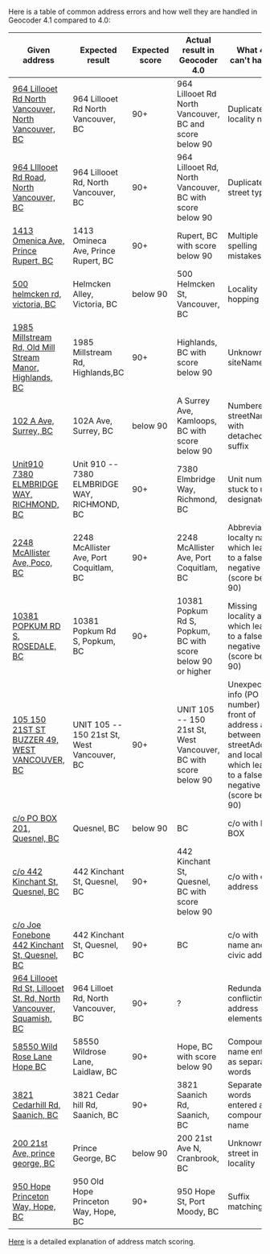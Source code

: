 Here is a table of common address errors and how well they are handled in Geocoder 4.1 compared to 4.0:

|Given address|Expected result|Expected score|Actual result in Geocoder 4.0|What 4.0 can't handle|Fixed in 4.1|Fixed in 4.2
|---|---|---|---|---|---|---|
[964 Lillooet Rd North Vancouver, North Vancouver, BC](https://bcgov.github.io/ols-devkit/ols-demo/index.html?q=964%20Lillooet%20Rd%20North%20Vancouver,%20North%20Vancouver,%20BC)|964 Lillooet Rd North Vancouver, BC|90+|964 Lillooet Rd North Vancouver, BC and score below 90|Duplicate locality name|yes
[964 LIllooet Rd Road, North Vancouver, BC](https://bcgov.github.io/ols-devkit/ols-demo/index.html?q=964%20LIllooet%20Rd%20Road,%20North%20Vancouver,%20BC)|964 Lillooet Rd, North Vancouver, BC|90+|964 Lillooet Rd, North Vancouver, BC with score below 90|Duplicate street type|yes
[1413 Omenica Ave, Prince Rupert, BC](https://bcgov.github.io/ols-devkit/ols-demo/index.html?q=1413%20Omenica%20Ave,%20Prince%20Rupert,%20BC)|1413 Omineca Ave, Prince Rupert, BC|90+|Rupert, BC with score below 90|Multiple spelling mistakes|yes
[500 helmcken rd, victoria, BC](https://bcgov.github.io/ols-devkit/ols-demo/index.html?q=500%20helmcken%20rd,%20victoria,%20BC)|Helmcken Alley, Victoria, BC|below 90|500 Helmcken St, Vancouver, BC|Locality hopping|yes
[1985 Millstream Rd, Old Mill Stream Manor, Highlands, BC](https://bcgov.github.io/ols-devkit/ols-demo/index.html?q=1985%20Millstream%20Rd,%20Old%20Mill%20Stream%20Manor,%20Highlands,%20BC)|1985 Millstream Rd, Highlands,BC|90+|Highlands, BC with score below 90|Unknown siteName|yes
[102 A Ave, Surrey, BC](https://bcgov.github.io/ols-devkit/ols-demo/index.html?q=102%20A%20Ave,%20Surrey,%20BC)|102A Ave, Surrey, BC|below 90|A Surrey Ave, Kamloops, BC with score below 90|Numbered streetName with detached suffix|yes
[Unit910 7380 ELMBRIDGE WAY, RICHMOND, BC](https://bcgov.github.io/ols-devkit/ols-demo/index.html?q=Unit910%207380%20ELMBRIDGE%20WAY,%20RICHMOND,%20BC)| Unit 910 -- 7380 ELMBRIDGE WAY, RICHMOND, BC|90+|7380 Elmbridge Way, Richmond, BC|Unit number stuck to unit designator|Yes
[2248 McAllister Ave, Poco, BC](https://bcgov.github.io/ols-devkit/ols-demo/index.html?q=2248%20McAllister%20Ave,%20Poco,%20BC)|2248 McAllister Ave, Port Coquitlam, BC|90+|2248 McAllister Ave, Port Coquitlam, BC|Abbreviated localty name which leads to a false negative (score below 90)|yes
[10381 POPKUM RD S, ROSEDALE, BC](https://bcgov.github.io/ols-devkit/ols-demo/index.html?q=10381%20POPKUM%20RD%20S,%20ROSEDALE,%20BC)|10381 Popkum Rd S, Popkum, BC|90+|10381 Popkum Rd S, Popkum, BC with score below 90 or higher|Missing locality alias which leads to a false negative (score below 90)|yes
[105 150 21ST ST BUZZER 49, WEST VANCOUVER, BC](https://bcgov.github.io/ols-devkit/ols-demo/index.html?q=105%20150%2021ST%20ST%20BUZZER%2049,%20WEST%20VANCOUVER,%20BC)|UNIT 105 -- 150 21st St, West Vancouver, BC|90+|UNIT 105 -- 150 21st St, West Vancouver, BC with score below 90|Unexpected info (PO Box number) at front of address and between streetAddress and locality which leads to a false negative (score below 90)|yes
[c/o PO BOX 201, Quesnel, BC](https://bcgov.github.io/ols-devkit/ols-demo/index.html?q=c/o%20PO%20BOX%20201,%20Quesnel,%20BC)|Quesnel, BC|below 90|BC|c/o with PO BOX|Yes
[c/o 442 Kinchant St, Quesnel, BC](https://bcgov.github.io/ols-devkit/ols-demo/index.html?q=c/o%20Joe%20Fonebone%20442%20Kinchant%20St,%20Quesnel,%20BC)|442 Kinchant St, Quesnel, BC|90+|442 Kinchant St, Quesnel, BC with score below 90|c/o with civic address|Yes
[c/o Joe Fonebone 442 Kinchant St, Quesnel, BC](https://bcgov.github.io/ols-devkit/ols-demo/index.html?q=c/o%20Joe%20Fonebone%20442%20Kinchant%20St,%20Quesnel,%20BC)|442 Kinchant St, Quesnel, BC|90+|BC| c/o with name and civic address|Yes
[964 Lillooet Rd St, Lillooet St,  Rd,  North Vancouver, Squamish, BC](https://bcgov.github.io/ols-devkit/ols-demo/index.html?q=964%20Lillooet%20Rd%20St,%20Lillooet%20St,%20%20Rd,%20%20North%20Vancouver,%20Squamish,%20BC)|964 Lilloet Rd, North Vancouver, BC|90+|?|Redundant, conflicting, address elements|Yes
[58550 Wild Rose Lane Hope BC](https://bcgov.github.io/ols-devkit/ols-demo/index.html?q=58550%20Wild%20Rose%20Lane%20Hope%20BC)|58550 Wildrose Lane, Laidlaw, BC|90+|Hope, BC with score below 90|Compound name entered as separate words|No|Yes
[3821 Cedarhill Rd, Saanich, BC](https://bcgov.github.io/ols-devkit/ols-demo/index.html?q=3821%20Cedarhill%20Rd,%20Saanich,%20BC)|3821 Cedar hill Rd, Saanich, BC|90+|3821 Saanich Rd, Saanich, BC|Separate words entered as compound name|No|
[200 21st Ave, prince george, BC](https://bcgov.github.io/ols-devkit/ols-demo/index.html?q=200%2021st%20Ave,%20prince%20george,%20BC)|Prince George, BC|below 90|200 21st Ave N, Cranbrook, BC|Unknown street in locality|No|
[950 Hope Princeton Way, Hope, BC](https://bcgov.github.io/ols-devkit/ols-demo/index.html?q=950%20Hope%20Princeton%20Way,%20Hope,%20BC)|950 Old Hope Princeton Way, Hope, BC|90+|950 Hope St, Port Moody, BC|Suffix matching|No|

[Here](https://github.com/bcgov/ols-geocoder/blob/gh-pages/understanding-match-scoring.md) is a detailed explanation of address match scoring.
